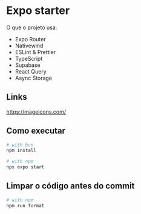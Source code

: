 # Expo starter

O que o projeto usa:

- Expo Router
- Nativewind
- ESLint & Prettier
- TypeScript
- Supabase
- React Query
- Async Storage

## Links

https://mageicons.com/

## Como executar

```sh
# with bun
npm install
```
```sh
# with npm
npx expo start
```

## Limpar o código antes do commit

```sh
# with npm
npm run format
```

